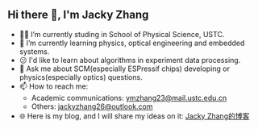 ## Hi there 👋, I'm Jacky Zhang

- 👨‍🎓 I’m currently studing in School of Physical Science, USTC.
- 🔭 I’m currently learning physics, optical engineering and embedded systems.
- 😕 I'd like to learn about algorithms in experiment data processing.
- 💬 Ask me about SCM(especially ESPressif chips) developing or physics(especially optics) questions.
- 📫 How to reach me:
  - Academic communications: ymzhang23@mail.ustc.edu.cn
  - Others: jackyzhang26@outlook.com
- 🌐 Here is my blog, and I will share my ideas on it: [Jacky Zhang的博客](https://jackyzhang26.github.io)
